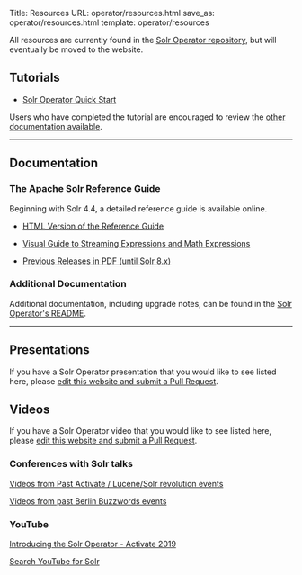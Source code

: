 Title: Resources
URL: operator/resources.html
save_as: operator/resources.html
template: operator/resources

All resources are currently found in the [Solr Operator repository](https://github.com/apache/solr-operator), but will eventually be moved to the website.

## Tutorials ##

* [Solr Operator Quick Start](https://apache.github.io/solr-operator/docs/local_tutorial)

Users who have completed the tutorial are encouraged to review the [other documentation available](#documentation).

***

## Documentation ##

<h3 class="offset" id="the-apache-solr-reference-guide">The Apache Solr Reference Guide</h3>

Beginning with Solr 4.4, a detailed reference guide is available online.

* [HTML Version of the Reference Guide](/guide)

* [Visual Guide to Streaming Expressions and Math Expressions](http://bit.ly/32srTpA)

* [Previous Releases in PDF (until Solr 8.x)](http://archive.apache.org/dist/lucene/solr/ref-guide/)


<h3 class="offset" id="additional-documentation">Additional Documentation</h3>

Additional documentation, including upgrade notes, can be found in the [Solr Operator's README](https://github.com/apache/solr-operator#solr-operator).

***

## Presentations ##

If you have a Solr Operator presentation that you would like to see listed here, please [edit this website and submit a Pull Request](/editing-website.html).

## Videos ##

If you have a Solr Operator video that you would like to see listed here, please [edit this website and submit a Pull Request](/editing-website.html).

<!-- TODO: WOULD BE NICE TO HAVE A SLIDER OR RANDOMLY PICKED VIDEO HERE -->

<h3 class="offset" id="youtube">Conferences with Solr talks</h3>

[Videos from Past Activate / Lucene/Solr revolution events](https://www.activate-conf.com/more-events)

[Videos from past Berlin Buzzwords events](https://www.youtube.com/c/PlainSchwarzUG/playlists?view=50&sort=dd&shelf_id=1)

<h3 class="offset" id="youtube">YouTube</h3>

[Introducing the Solr Operator - Activate 2019](https://www.youtube.com/watch?v=MD6NXTrA3xo&t=719s)

[Search YouTube for Solr](https://www.youtube.com/results?search_query=solr+operator)

